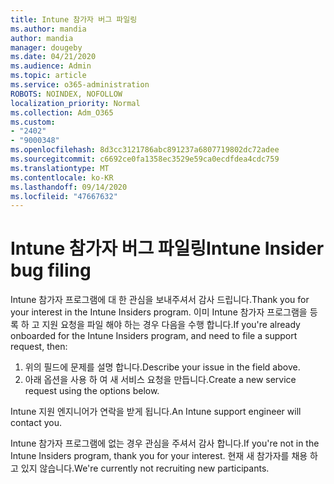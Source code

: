 ```yaml
---
title: Intune 참가자 버그 파일링
ms.author: mandia
author: mandia
manager: dougeby
ms.date: 04/21/2020
ms.audience: Admin
ms.topic: article
ms.service: o365-administration
ROBOTS: NOINDEX, NOFOLLOW
localization_priority: Normal
ms.collection: Adm_O365
ms.custom:
- "2402"
- "9000348"
ms.openlocfilehash: 8d3cc3121786abc891237a6807719802dc72adee
ms.sourcegitcommit: c6692ce0fa1358ec3529e59ca0ecdfdea4cdc759
ms.translationtype: MT
ms.contentlocale: ko-KR
ms.lasthandoff: 09/14/2020
ms.locfileid: "47667632"
---
```

# <a name="intune-insider-bug-filing"></a><span data-ttu-id="766d0-102">Intune 참가자 버그 파일링</span><span class="sxs-lookup"><span data-stu-id="766d0-102">Intune Insider bug filing</span></span>

<span data-ttu-id="766d0-103">Intune 참가자 프로그램에 대 한 관심을 보내주셔서 감사 드립니다.</span><span class="sxs-lookup"><span data-stu-id="766d0-103">Thank you for your interest in the Intune Insiders program.</span></span> <span data-ttu-id="766d0-104">이미 Intune 참가자 프로그램을 등록 하 고 지원 요청을 파일 해야 하는 경우 다음을 수행 합니다.</span><span class="sxs-lookup"><span data-stu-id="766d0-104">If you're already onboarded for the Intune Insiders program, and need to file a support request, then:</span></span>

1. <span data-ttu-id="766d0-105">위의 필드에 문제를 설명 합니다.</span><span class="sxs-lookup"><span data-stu-id="766d0-105">Describe your issue in the field above.</span></span>
2. <span data-ttu-id="766d0-106">아래 옵션을 사용 하 여 새 서비스 요청을 만듭니다.</span><span class="sxs-lookup"><span data-stu-id="766d0-106">Create a new service request using the options below.</span></span>

<span data-ttu-id="766d0-107">Intune 지원 엔지니어가 연락을 받게 됩니다.</span><span class="sxs-lookup"><span data-stu-id="766d0-107">An Intune support engineer will contact you.</span></span>

<span data-ttu-id="766d0-108">Intune 참가자 프로그램에 없는 경우 관심을 주셔서 감사 합니다.</span><span class="sxs-lookup"><span data-stu-id="766d0-108">If you're not in the Intune Insiders program, thank you for your interest.</span></span> <span data-ttu-id="766d0-109">현재 새 참가자를 채용 하 고 있지 않습니다.</span><span class="sxs-lookup"><span data-stu-id="766d0-109">We're currently not recruiting new participants.</span></span>
